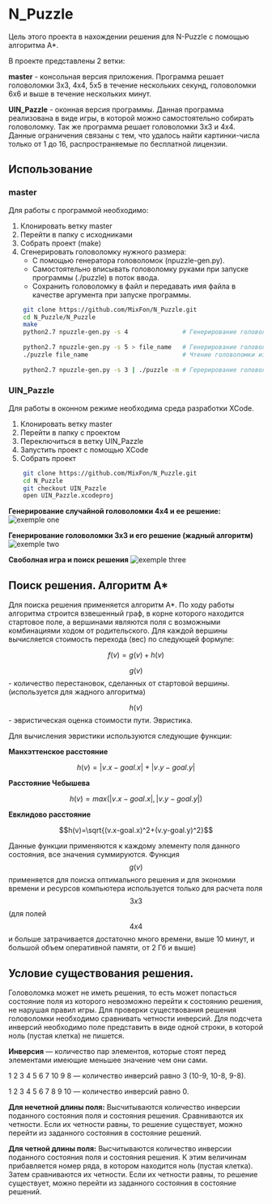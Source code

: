 # N_Puzzle

Цель этого проекта в нахождении решения для N-Puzzle с помощью алгоритма A*.

В проекте представлены 2 ветки:

**master** - консольная версия приложения. Программа решает головоломки 3x3, 4x4, 5x5 в течение нескольких секунд, головоломки 6x6 и выше в течение нескольких минут. 

**UIN_Pazzle** - оконная версия программы. Данная программа реализована в виде игры, в которой можно самостоятельно собирать головоломку. Так же программа решает головоломки 3x3 и 4x4. Данные ограничения связаны с тем, что удалось найти картинки-числа только от 1 до 16, распространяемые по бесплатной лицензии.

## Использование
### master
Для работы с программой необходимо: 
1. Клонировать ветку master
2. Перейти в папку с исходниками
3. Собрать проект (make)
4. Сгенерировать головоломку нужного размера:
    * C помощью генератора головоломок (npuzzle-gen.py).
    * Самостоятельно вписывать головоломку руками при запуске программы (./puzzle) в поток ввода.
    * Cохранить головоломку в файл и передавать имя файла в качестве аргумента при запуске программы.
```bash
    git clone https://github.com/MixFon/N_Puzzle.git
    cd N_Puzzle/N_Puzzle
    make
    python2.7 npuzzle-gen.py -s 4               # Генерирование головоломки 4x4
    
    python2.7 npuzzle-gen.py -s 5 > file_name   # Генерирование головоломки 5x5 и сохране ее в файл file_name
    ./puzzle file_name                          # Чтение головоломки из файла file_name
    
    python2.7 npuzzle-gen.py -s 3 | ./puzzle -m # Герерирование головоломки 3x3 и передача на поток ввода ./puzzle
```

### UIN_Pazzle
Для работы в оконном режиме необходима среда разработки XCode.
1. Клонировать ветку master
2. Перейти в папку с проектом
3. Переключиться в ветку UIN_Pazzle
4. Запустить проект с помощью XCode
5. Собрать проект
```bash
    git clone https://github.com/MixFon/N_Puzzle.git
    cd N_Puzzle
    git checkout UIN_Pazzle
    open UIN_Pazzle.xcodeproj
 ```   
    
**Генерирование случайной головоломки 4x4 и ее решение:**
![exemple one](https://github.com/MixFon/N_Puzzle/blob/master/images/Screen_Recording_2021-05-17_at_13.41.01.gif)

**Генерирование головоломки 3x3 и его решение (жадный алгоритм)**
![exemple two](https://github.com/MixFon/N_Puzzle/blob/master/images/Screen_Recording_2021-05-17_at_13.46.00.gif)

**Своболная игра и поиск решения**
![exemple three](https://github.com/MixFon/N_Puzzle/blob/master/images/Screen_Recording_2021-05-17_at_13.50.14.gif)


## Поиск решения. Алгоритм А*

Для поиска решения применяется алгоритм А*. По ходу работы алгоритма строится взвешенный граф, в корне которого находится стартовое поле, а вершинами являются поля с возможными комбинациями ходом от родительского. Для каждой вершины вычисляется стоимость перехода (вес) по следующей формуле:

$$f(v)=g(v)+h(v)$$

$$g(v)$$ - количество перестановок, сделанных от стартовой вершины. (используется для жадного алгоритма)

$$h(v)$$ - эвристическая оценка стоимости пути. Эвристика.

Для вычисления эвристики используются следующие функции:

**Манхэттенское расстояние** 

$$h(v)=\left|v.x-goal.x\right|+\left|v.y-goal.y\right|$$

**Расстояние Чебышева** 

$$h(v)=max(\left|v.x-goal.x\right|,\left|v.y-goal.y\right|)$$

**Евклидово расстояние** 

$$h(v)=\sqrt{(v.x-goal.x)^2+(v.y-goal.y)^2}$$

Данные функции применяются к каждому элементу поля данного состояния, все значения суммируются. Функция $$g(v)$$ применяется для поиска оптимального решения и для экономии времени и ресурсов компьютера используется только для расчета поля $$3x3$$ (для полей $$4x4$$ и больше затрачивается достаточно много времени, выше 10 минут, и большой объем оперативной памяти, от 2 Гб и выше)


## Условие существования решения.
Головоломка может не иметь решения, то есть может попасться состояние поля из которого невозможно перейти к состоянию решения, не нарушая правил игры. Для проверки существования решения головоломки необходимо сравнивать четности инверсий. Для подсчета инверсий необходимо поле представить в виде одной строки, в которой ноль (пустая клетка) не пишется.

**Инверсия** — количество пар элементов, которые стоят перед элементами имеющие меньшее значение чем они сами.

1 2 3 4 5 6 7 10 9 8 — количество инверсий равно 3 (10-9, 10-8, 9-8).

1 2 3 4 5 6 7 8 9 10 — количество инверсий равно 0.

**Для нечетной длины поля:**
Высчитываются количество инверсии поданного состояния поля и состояния решения. Сравниваются их четности. Если их четности равны, то решение существует, можно перейти из заданного состояния в состояние решений.

**Для четной длины поля:**
Высчитываются количество инверсии поданного состояния поля и состояния решения. К этим величинам прибавляется номер ряда, в котором находится ноль (пустая клетка). Затем сравниваются их четности. Если их четности равны, то решение существует, можно перейти из заданного состояния в состояние решений.
